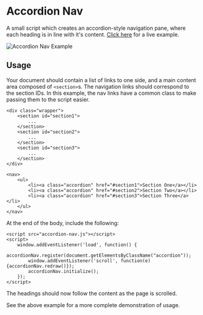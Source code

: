 # Accordion Nav
A small script which creates an accordion-style navigation pane, where each heading is in line with it's content. [Click here](https://krismania.github.io/accordion-nav/) for a live example.

![Accordion Nav Example](https://krismania.github.io/accordion-nav/accordion-nav.gif)

## Usage
Your document should contain a list of links to one side, and a main content area composed of `<section>`s. The
navigation links should correspond to the section IDs. In this example, the nav links have a common class to make
passing them to the script easier.
```
<div class="wrapper">
    <section id="section1">
        ...
    </section>
    <section id="section2">
        ...
    </section>
    <section id="section3">
        ...
    </section>
</div>

<nav>
    <ul>
        <li><a class="accordion" href="#section1">Section One</a></li>
        <li><a class="accordion" href="#section2">Section Two</a></li>
        <li><a class="accordion" href="#section3">Section Three</a></li>
    </ul>
</nav>
```

At the end of the body, include the following:
```
<script src="accordion-nav.js"></script>
<script>
    window.addEventListener('load', function() {
        accordionNav.register(document.getElementsByClassName("accordion"));
        window.addEventListener('scroll', function(e) {accordionNav.redraw()});
        accordionNav.initialize();
    });
</script>
```

The headings should now follow the content as the page is scrolled.

See the above example for a more complete demonstration of usage.
